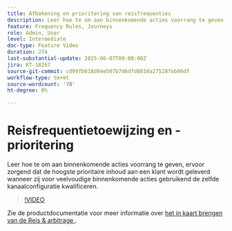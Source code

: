 ```yaml
---
title: Afbakening en prioritering van reisfrequenties
description: Leer hoe te om aan binnenkomende acties voorrang te geven, ervoor zorgend dat de hoogste prioritaire inhoud aan een klant wordt geleverd wanneer zij voor veelvoudige binnenkomende acties gebruikend de zelfde kanaalconfiguratie kwalificeren.
feature: Frequency Rules, Journeys
role: Admin, User
level: Intermediate
doc-type: Feature Video
duration: 274
last-substantial-update: 2025-06-07T00:00:00Z
jira: KT-18267
source-git-commit: cd99fb618d94e507b7d6dfd8810a275287eb96df
workflow-type: tm+mt
source-wordcount: '78'
ht-degree: 0%

---
```



# Reisfrequentietoewijzing en -prioritering

Leer hoe te om aan binnenkomende acties voorrang te geven, ervoor zorgend dat de hoogste prioritaire inhoud aan een klant wordt geleverd wanneer zij voor veelvoudige binnenkomende acties gebruikend de zelfde kanaalconfiguratie kwalificeren.

>[!VIDEO](https://video.tv.adobe.com/v/3435530/?learn=on&enablevpops)

Zie de productdocumentatie voor meer informatie over [ het in kaart brengen van de Reis &amp; arbitrage ](https://experienceleague.adobe.com/en/docs/journey-optimizer/using/conflict-prioritization/capping-rules/journey-capping).
